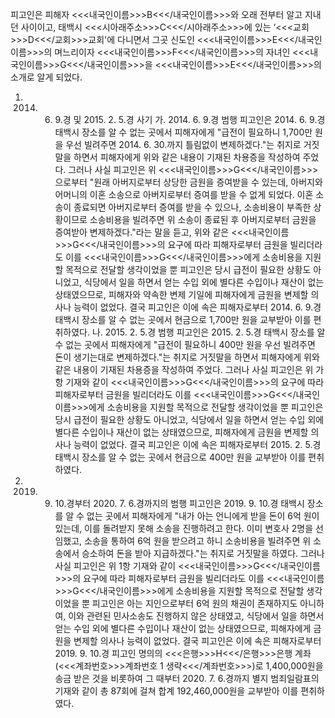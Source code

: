피고인은 피해자 <<<내국인이름>>>B<<</내국인이름>>>와 오래 전부터 알고 지내던 사이이고, 태백시 <<<시아래주소>>>C<<</시아래주소>>>에 있는 ‘<<<교회>>>D<<</교회>>>교회'에 다니면서 그곳 신도인 <<<내국인이름>>>E<<</내국인이름>>>의 며느리이자 <<<내국인이름>>>F<<</내국인이름>>>의 자녀인 <<<내국인이름>>>G<<</내국인이름>>>을 <<<내국인이름>>>E<<</내국인이름>>>의 소개로 알게 되었다.
1. 2014. 6. 9.경 및 2015. 2. 5.경 사기
가. 2014. 6. 9.경 범행
피고인은 2014. 6. 9.경 태백시 장소를 알 수 없는 곳에서 피해자에게 "급전이 필요하니 1,700만 원을 우선 빌려주면 2014. 6. 30.까지 틀림없이 변제하겠다."는 취지로 거짓말을 하면서 피해자에게 위와 같은 내용이 기재된 차용증을 작성하여 주었다.
그러나 사실 피고인은 위 <<<내국인이름>>>G<<</내국인이름>>>으로부터 "원래 아버지로부터 상당한 금원을 증여받을 수 있는데, 아버지와 어머니의 이혼 소송으로 아버지로부터 증여를 받을 수 없게 되었다. 이혼 소송이 종료되면 아버지로부터 증여를 받을 수 있으나, 소송비용이 부족한 상황이므로 소송비용을 빌려주면 위 소송이 종료된 후 아버지로부터 금원을 증여받아 변제하겠다."라는 말을 듣고, 위와 같은 <<<내국인이름>>>G<<</내국인이름>>>의 요구에 따라 피해자로부터 금원을 빌리더라도 이를 <<<내국인이름>>>G<<</내국인이름>>>에게 소송비용을 지원할 목적으로 전달할 생각이었을 뿐 피고인은 당시 급전이 필요한 상황도 아니었고, 식당에서 일을 하면서 얻는 수입 외에 별다른 수입이나 재산이 없는 상태였으므로, 피해자와 약속한 변제 기일에 피해자에게 금원을 변제할 의사나 능력이 없었다.
결국 피고인은 이에 속은 피해자로부터 2014. 6. 9.경 태백시 장소를 알 수 없는 곳에서 현금으로 1,700만 원을 교부받아 이를 편취하였다.
나. 2015. 2. 5.경 범행
피고인은 2015. 2. 5.경 태백시 장소를 알 수 없는 곳에서 피해자에게 "급전이 필요하니 400만 원을 우선 빌려주면 돈이 생기는대로 변제하겠다."는 취지로 거짓말을 하면서 피해자에게 위와 같은 내용이 기재된 차용증을 작성하여 주었다.
그러나 사실 피고인은 위 가항 기재와 같이 <<<내국인이름>>>G<<</내국인이름>>>의 요구에 따라 피해자로부터 금원을 빌리더라도 이를 <<<내국인이름>>>G<<</내국인이름>>>에게 소송비용을 지원할 목적으로 전달할 생각이었을 뿐 피고인은 당시 급전이 필요한 상황도 아니었고, 식당에서 일을 하면서 얻는 수입 외에 별다른 수입이나 재산이 없는 상태였으므로, 피해자에게 금원을 변제할 의사나 능력이 없었다. 결국 피고인은 이에 속은 피해자로부터 2015. 2. 5.경 태백시 장소를 알 수 없는 곳에서 현금으로 400만 원을 교부받아 이를 편취하였다.
1. 2019. 9. 10.경부터 2020. 7. 6.경까지의 범행
피고인은 2019. 9. 10.경 태백시 장소를 알 수 없는 곳에서 피해자에게 "내가 아는 언니에게 받을 돈이 6억 원이 있는데, 이를 돌려받지 못해 소송을 진행하려고 한다. 이미 변호사 2명을 선임했고, 소송을 통하여 6억 원을 받으려고 하니 소송비용을 빌려주면 위 소송에서 승소하여 돈을 받아 지급하겠다."는 취지로 거짓말을 하였다.
그러나 사실 피고인은 위 1항 기재와 같이 <<<내국인이름>>>G<<</내국인이름>>>의 요구에 따라 피해자로부터 금원을 빌리더라도 이를 <<<내국인이름>>>G<<</내국인이름>>>에게 소송비용을 지원할 목적으로 전달할 생각이었을 뿐 피고인은 아는 지인으로부터 6억 원의 채권이 존재하지도 아니하여, 이와 관련된 민사소송도 진행하지 않은 상태였고, 식당에서 일을 하면서 얻는 수입 외에 별다른 수입이나 재산이 없는 상태였으므로, 피해자에게 금원을 변제할 의사나 능력이 없었다.
결국 피고인은 이에 속은 피해자로부터 2019. 9. 10.경 피고인 명의의 <<<은행>>>H<<</은행>>>은행 계좌(<<<계좌번호>>>계좌번호 1 생략<<</계좌번호>>>)로 1,400,000원을 송금 받은 것을 비롯하여 그 때부터 2020. 7. 6.경까지 별지 범죄일람표의 기재와 같이 총 87회에 걸쳐 합계 192,460,000원을 교부받아 이를 편취하였다.